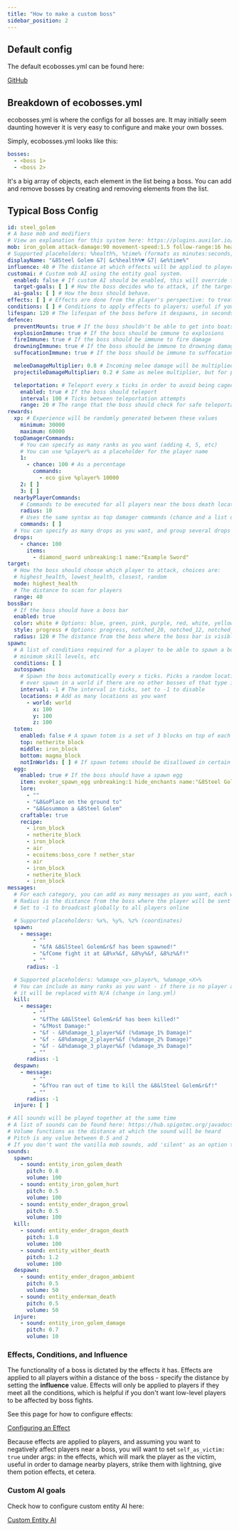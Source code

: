 ```yaml
---
title: "How to make a custom boss"
sidebar_position: 2
---
```


## Default config
The default ecobosses.yml can be found here:

[GitHub](https://github.com/Auxilor/EcoBosses/blob/master/eco-core/core-plugin/src/main/resources/ecobosses.yml)

## Breakdown of ecobosses.yml
ecobosses.yml is where the configs for all bosses are. It may initially seem daunting however it is very easy to configure and make your own bosses.

Simply, ecobosses.yml looks like this:
```yaml
bosses:
  - <boss 1>
  - <boss 2>
```

It's a big array of objects, each element in the list being a boss. You can add and remove bosses by creating and removing elements from the list.

## Typical Boss Config

```yaml
id: steel_golem
# A base mob and modifiers
# View an explanation for this system here: https://plugins.auxilor.io/all-plugins/the-entity-lookup-system
mob: iron_golem attack-damage:90 movement-speed:1.5 follow-range:16 health:1200
# Supported placeholders: %health%, %time% (formats as minutes:seconds, eg 1:56)
displayName: "&8Steel Golem &7| &c%health%♥ &7| &e%time%"
influence: 40 # The distance at which effects will be applied to players
customai: # Custom mob AI using the entity goal system.
  enabled: false # If custom AI should be enabled, this will override the vanilla mob behaviour.
  target-goals: [ ] # How the boss decides who to attack, if the target mode isn't being used.
  ai-goals: [ ] # How the boss should behave.
effects: [ ] # Effects are done from the player's perspective: to treat the player as the victim, use the self_as_victim option in args
conditions: [ ] # Conditions to apply effects to players; useful if you don't want to affect low-level players
lifespan: 120 # The lifespan of the boss before it despawns, in seconds. Set to a massive number to disable.
defence:
  preventMounts: true # If the boss shouldn't be able to get into boats, minecarts, etc
  explosionImmune: true # If the boss should be immune to explosions
  fireImmune: true # If the boss should be immune to fire damage
  drowningImmune: true # If the boss should be immune to drowning damage
  suffocationImmune: true # If the boss should be immune to suffocation

  meleeDamageMultiplier: 0.8 # Incoming melee damage will be multiplied by this value. Set to 0 to render immune against melee
  projectileDamageMultiplier: 0.2 # Same as melee multiplier, but for projectiles

  teleportation: # Teleport every x ticks in order to avoid being caged in obsidian or similar
    enabled: true # If the boss should teleport
    interval: 100 # Ticks between teleportation attempts
    range: 20 # The range that the boss should check for safe teleportation blocks.
rewards:
  xp: # Experience will be randomly generated between these values
    minimum: 30000
    maximum: 60000
  topDamagerCommands:
    # You can specify as many ranks as you want (adding 4, 5, etc)
    # You can use %player% as a placeholder for the player name
    1:
      - chance: 100 # As a percentage
        commands:
          - eco give %player% 10000
    2: [ ]
    3: [ ]
  nearbyPlayerCommands:
    # Commands to be executed for all players near the boss death location
    radius: 10
    # Uses the same syntax as top damager commands (chance and a list of commands, can use %player%)
    commands: [ ]
  # You can specify as many drops as you want, and group several drops together under one chance
  drops:
    - chance: 100
      items:
        - diamond_sword unbreaking:1 name:"Example Sword"
target:
  # How the boss should choose which player to attack, choices are:
  # highest_health, lowest_health, closest, random
  mode: highest_health
  # The distance to scan for players
  range: 40
bossBar:
  # If the boss should have a boss bar
  enabled: true
  color: white # Options: blue, green, pink, purple, red, white, yellow
  style: progress # Options: progress, notched_20, notched_12, notched_10, notched_6
  radius: 120 # The distance from the boss where the boss bar is visible
spawn:
  # A list of conditions required for a player to be able to spawn a boss, useful to set
  # minimum skill levels, etc
  conditions: [ ]
  autospawn:
    # Spawn the boss automatically every x ticks. Picks a random location, but will only
    # ever spawn in a world if there are no other bosses of that type in the world.
    interval: -1 # The interval in ticks, set to -1 to disable
    locations: # Add as many locations as you want
      - world: world
        x: 100
        y: 100
        z: 100
  totem:
    enabled: false # A spawn totem is a set of 3 blocks on top of each other to spawn a boss (like a snow golem)
    top: netherite_block
    middle: iron_block
    bottom: magma_block
    notInWorlds: [ ] # If spawn totems should be disallowed in certain worlds, specify them here
  egg:
    enabled: true # If the boss should have a spawn egg
    item: evoker_spawn_egg unbreaking:1 hide_enchants name:"&8Steel Golem&f Spawn Egg"
    lore:
      - ""
      - "&8&oPlace on the ground to"
      - "&8&osummon a &8Steel Golem"
    craftable: true
    recipe:
      - iron_block
      - netherite_block
      - iron_block
      - air
      - ecoitems:boss_core ? nether_star
      - air
      - iron_block
      - netherite_block
      - iron_block
messages:
  # For each category, you can add as many messages as you want, each with their own radius.
  # Radius is the distance from the boss where the player will be sent the message
  # Set to -1 to broadcast globally to all players online

  # Supported placeholders: %x%, %y%, %z% (coordinates)
  spawn:
    - message:
        - ""
        - "&fA &8&lSteel Golem&r&f has been spawned!"
        - "&fCome fight it at &8%x%&f, &8%y%&f, &8%z%&f!"
        - ""
      radius: -1

  # Supported placeholders: %damage_<x>_player%, %damage_<X>%
  # You can include as many ranks as you want - if there is no player at a certain rank,
  # it will be replaced with N/A (change in lang.yml)
  kill:
    - message:
        - ""
        - "&fThe &8&lSteel Golem&r&f has been killed!"
        - "&fMost Damage:"
        - "&f - &8%damage_1_player%&f (%damage_1% Damage)"
        - "&f - &8%damage_2_player%&f (%damage_2% Damage)"
        - "&f - &8%damage_3_player%&f (%damage_3% Damage)"
        - ""
      radius: -1
  despawn:
    - message:
        - ""
        - "&fYou ran out of time to kill the &8&lSteel Golem&r&f!"
        - ""
      radius: -1
  injure: [ ]

# All sounds will be played together at the same time
# A list of sounds can be found here: https://hub.spigotmc.org/javadocs/bukkit/org/bukkit/Sound.html
# Volume functions as the distance at which the sound will be heard
# Pitch is any value between 0.5 and 2
# If you don't want the vanilla mob sounds, add 'silent' as an option to the mob
sounds:
  spawn:
    - sound: entity_iron_golem_death
      pitch: 0.8
      volume: 100
    - sound: entity_iron_golem_hurt
      pitch: 0.5
      volume: 100
    - sound: entity_ender_dragon_growl
      pitch: 0.5
      volume: 100
  kill:
    - sound: entity_ender_dragon_death
      pitch: 1.8
      volume: 100
    - sound: entity_wither_death
      pitch: 1.2
      volume: 100
  despawn:
    - sound: entity_ender_dragon_ambient
      pitch: 0.5
      volume: 50
    - sound: entity_enderman_death
      pitch: 0.5
      volume: 50
  injure:
    - sound: entity_iron_golem_damage
      pitch: 0.7
      volume: 10
```

### Effects, Conditions, and Influence
The functionality of a boss is dictated by the effects it has. Effects are applied to all players within a distance of the boss - specify the distance by setting the **influence** value. Effects will only be applied to players if they meet all the conditions, which is helpful if you don't want low-level players to be affected by boss fights.

See this page for how to configure effects:

[Configuring an Effect](https://plugins.auxilor.io/all-plugins/configuring-an-effect)

Because effects are applied to players, and assuming you want to negatively affect players near a boss, you will want to set `self_as_victim: true` under args: in the effects, which will mark the player as the victim, useful in order to damage nearby players, strike them with lightning, give them potion effects, et cetera.

### Custom AI goals
Check how to configure custom entity AI here:

[Custom Entity AI](https://plugins.auxilor.io/all-plugins/custom-entity-ai)